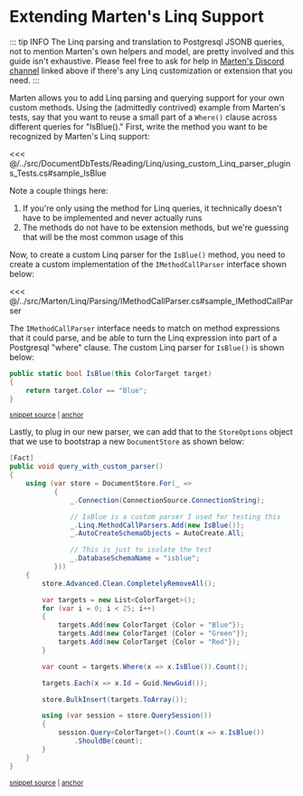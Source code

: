 # Extending Marten's Linq Support

::: tip INFO
The Linq parsing and translation to Postgresql JSONB queries, not to mention Marten's own helpers and model, are pretty involved and this guide isn't exhaustive. Please feel free to ask for help in [Marten's Discord channel](https://discord.gg/WMxrvegf8H) linked above if there's any Linq customization or extension that you need.
:::

Marten allows you to add Linq parsing and querying support for your own custom methods.
Using the (admittedly contrived) example from Marten's tests, say that you want to reuse a small part of a `Where()` clause across
different queries for "IsBlue()." First, write the method you want to be recognized by Marten's Linq support:

<<< @/../src/DocumentDbTests/Reading/Linq/using_custom_Linq_parser_plugins_Tests.cs#sample_IsBlue

Note a couple things here:

1. If you're only using the method for Linq queries, it technically doesn't have to be implemented and never actually runs
1. The methods do not have to be extension methods, but we're guessing that will be the most common usage of this

Now, to create a custom Linq parser for the `IsBlue()` method, you need to create a custom implementation of the `IMethodCallParser`
interface shown below:

<<< @/../src/Marten/Linq/Parsing/IMethodCallParser.cs#sample_IMethodCallParser

The `IMethodCallParser` interface needs to match on method expressions that it could parse, and be able to turn the Linq expression into
part of a Postgresql "where" clause. The custom Linq parser for `IsBlue()` is shown below:

<!-- snippet: sample_custom-extension-for-linq -->
<a id='snippet-sample_custom-extension-for-linq'></a>
```cs
public static bool IsBlue(this ColorTarget target)
{
    return target.Color == "Blue";
}
```
<sup><a href='https://github.com/JasperFx/marten/blob/master/src/LinqTests/using_custom_Linq_parser_plugins_Tests.cs#L73-L80' title='Snippet source file'>snippet source</a> | <a href='#snippet-sample_custom-extension-for-linq' title='Start of snippet'>anchor</a></sup>
<!-- endSnippet -->

Lastly, to plug in our new parser, we can add that to the `StoreOptions` object that we use to bootstrap a new `DocumentStore` as shown below:

<!-- snippet: sample_using_custom_linq_parser -->
<a id='snippet-sample_using_custom_linq_parser'></a>
```cs
[Fact]
public void query_with_custom_parser()
{
    using (var store = DocumentStore.For(_ =>
           {
               _.Connection(ConnectionSource.ConnectionString);

               // IsBlue is a custom parser I used for testing this
               _.Linq.MethodCallParsers.Add(new IsBlue());
               _.AutoCreateSchemaObjects = AutoCreate.All;

               // This is just to isolate the test
               _.DatabaseSchemaName = "isblue";
           }))
    {
        store.Advanced.Clean.CompletelyRemoveAll();

        var targets = new List<ColorTarget>();
        for (var i = 0; i < 25; i++)
        {
            targets.Add(new ColorTarget {Color = "Blue"});
            targets.Add(new ColorTarget {Color = "Green"});
            targets.Add(new ColorTarget {Color = "Red"});
        }

        var count = targets.Where(x => x.IsBlue()).Count();

        targets.Each(x => x.Id = Guid.NewGuid());

        store.BulkInsert(targets.ToArray());

        using (var session = store.QuerySession())
        {
            session.Query<ColorTarget>().Count(x => x.IsBlue())
                .ShouldBe(count);
        }
    }
}
```
<sup><a href='https://github.com/JasperFx/marten/blob/master/src/LinqTests/using_custom_Linq_parser_plugins_Tests.cs#L20-L62' title='Snippet source file'>snippet source</a> | <a href='#snippet-sample_using_custom_linq_parser' title='Start of snippet'>anchor</a></sup>
<!-- endSnippet -->
